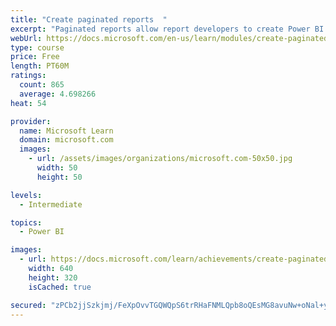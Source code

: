 ```yaml
---
title: "Create paginated reports  "
excerpt: "Paginated reports allow report developers to create Power BI artifacts that have tightly controlled rendering requirements. Paginated reports are ideal for creating sales invoices, receipts, purchase orders, and tabular data. This module will teach you how to create reports, add parameters, and work with tables and charts in paginated reports."
webUrl: https://docs.microsoft.com/en-us/learn/modules/create-paginated-reports-power-bi/
type: course
price: Free
length: PT60M
ratings:
  count: 865
  average: 4.698266
heat: 54

provider:
  name: Microsoft Learn
  domain: microsoft.com
  images:
    - url: /assets/images/organizations/microsoft.com-50x50.jpg
      width: 50
      height: 50

levels:
  - Intermediate

topics:
  - Power BI

images:
  - url: https://docs.microsoft.com/learn/achievements/create-paginated-reports-power-bi-social.png
    width: 640
    height: 320
    isCached: true

secured: "zPCb2jjSzkjmj/FeXpOvvTGQWQpS6trRHaFNMLQpb8oQEsMG8avuNw+oNal+y3G0nu577dKnqLaFnc4EVzigeUWrc/R0pRkmt59vLiMfmNM/+0ro/t19sW4OSmfSfNClFZxYlVRb9F+OsPw+ITHW9uGoyOJ2dEOuCVg+EUcMPP2UWEvrHu2Y/5EqBjdNqDijCwyV5z9OQc00kcWWDrFfCtv2wye8aJmoB8rkGWfebpzjz1p7s5rUP58EsI9gt2MWmSy6T9IhYtfjF8n477NYOT0P5EtoIwA7/NLurMmEm4StHfjEesuHmQR2IzTQMC8cxJqgIZC8IQStiTtvcvhAvqu0WeDmCDwKhFDfOHQj6hkLOFOdLeGffN/dLOBpam4rZNcEzqd402KU7hn0lLGoohMtVqkuNQRsFvju2ZeC2ZM=;yms1XrHmspd/PrJPUorCVg=="
---
```


